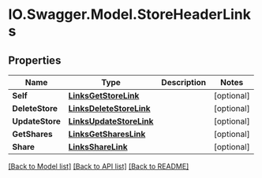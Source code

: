 # IO.Swagger.Model.StoreHeaderLinks
## Properties

Name | Type | Description | Notes
------------ | ------------- | ------------- | -------------
**Self** | [**LinksGetStoreLink**](LinksGetStoreLink.md) |  | [optional] 
**DeleteStore** | [**LinksDeleteStoreLink**](LinksDeleteStoreLink.md) |  | [optional] 
**UpdateStore** | [**LinksUpdateStoreLink**](LinksUpdateStoreLink.md) |  | [optional] 
**GetShares** | [**LinksGetSharesLink**](LinksGetSharesLink.md) |  | [optional] 
**Share** | [**LinksShareLink**](LinksShareLink.md) |  | [optional] 

[[Back to Model list]](../README.md#documentation-for-models) [[Back to API list]](../README.md#documentation-for-api-endpoints) [[Back to README]](../README.md)

